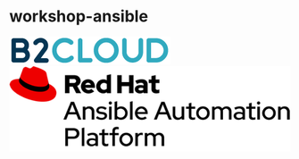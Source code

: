 # workshop-ansible
![B2CLOUD](images/logo-b2cloud.png)
![Red Hat Ansible Automation](images/logo-rh-ansible-automation.png)
